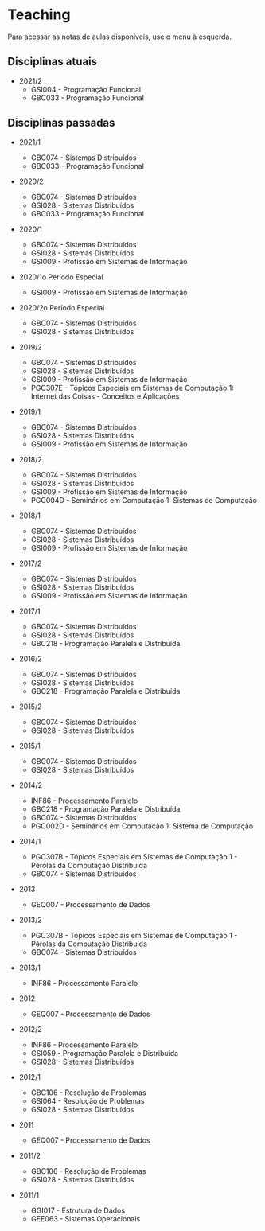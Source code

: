 # Teaching

Para acessar as notas de aulas disponíveis, use o menu à esquerda.

## Disciplinas atuais

* 2021/2
    - GSI004 - Programação Funcional
    - GBC033 - Programação Funcional

## Disciplinas passadas
* 2021/1
    - GBC074 - Sistemas Distribuídos
    - GBC033 - Programação Funcional

* 2020/2
    - GBC074 - Sistemas Distribuídos
    - GSI028 - Sistemas Distribuídos
    - GBC033 - Programação Funcional

* 2020/1
    - GBC074 - Sistemas Distribuídos
    - GSI028 - Sistemas Distribuídos
    - GSI009 - Profissão em Sistemas de Informação
* 2020/1o Período Especial
    - GSI009 - Profissão em Sistemas de Informação
* 2020/2o Período Especial
    - GBC074 - Sistemas Distribuídos
    - GSI028 - Sistemas Distribuídos
* 2019/2
    - GBC074 - Sistemas Distribuídos
    - GSI028 - Sistemas Distribuídos
    - GSI009 - Profissão em Sistemas de Informação
    - PGC307E - Tópicos Especiais em Sistemas de Computação 1: Internet das Coisas - Conceitos e Aplicações
* 2019/1
    - GBC074 - Sistemas Distribuídos
    - GSI028 - Sistemas Distribuídos
    - GSI009 - Profissão em Sistemas de Informação
* 2018/2
    - GBC074 - Sistemas Distribuídos
    - GSI028 - Sistemas Distribuídos
    - GSI009 - Profissão em Sistemas de Informação
    - PGC004D - Seminários em Computação 1: Sistemas de Computação
* 2018/1
    - GBC074 - Sistemas Distribuídos
    - GSI028 - Sistemas Distribuídos
    - GSI009 - Profissão em Sistemas de Informação
* 2017/2
    - GBC074 - Sistemas Distribuídos
    - GSI028 - Sistemas Distribuídos
    - GSI009 - Profissão em Sistemas de Informação
* 2017/1
    - GBC074 - Sistemas Distribuídos
    - GSI028 - Sistemas Distribuídos
    - GBC218 - Programação Paralela e Distribuída

* 2016/2
    - GBC074 - Sistemas Distribuídos
    - GSI028 - Sistemas Distribuídos
    - GBC218 - Programação Paralela e Distribuída
* 2015/2
    - GBC074 - Sistemas Distribuídos
    - GSI028 - Sistemas Distribuídos
* 2015/1
    - GBC074 - Sistemas Distribuídos
    - GSI028 - Sistemas Distribuídos
* 2014/2
    - INF86 - Processamento Paralelo
    - GBC218 - Programação Paralela e Distribuída
    - GBC074 - Sistemas Distribuídos
	- PGC002D - Seminários em Computação 1: Sistema de Computação
* 2014/1
    - PGC307B - Tópicos Especiais em Sistemas de Computação 1 - Pérolas da Computação Distribuída
    - GBC074 - Sistemas Distribuídos

* 2013
    - GEQ007 - Processamento de Dados

* 2013/2
    - PGC307B - Tópicos Especiais em Sistemas de Computação 1 - Pérolas da Computação Distribuída
    - GBC074 - Sistemas Distribuídos

* 2013/1
    - INF86 - Processamento Paralelo

* 2012
    - GEQ007 - Processamento de Dados
* 2012/2
    - INF86 - Processamento Paralelo
    - GSI059 - Programação Paralela e Distribuída
    - GSI028 - Sistemas Distribuídos
* 2012/1
    - GBC106 - Resolução de Problemas
    - GSI064 - Resolução de Problemas
    - GSI028 - Sistemas Distribuídos

* 2011
    - GEQ007 - Processamento de Dados
* 2011/2
    - GBC106 - Resolução de Problemas
    - GSI028 - Sistemas Distribuídos
* 2011/1
    - GGI017 - Estrutura de Dados
    - GEE063 - Sistemas Operacionais
